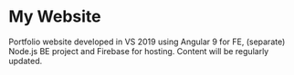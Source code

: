 # My Website

Portfolio website developed in VS 2019 using Angular 9 for FE, (separate) Node.js BE project and Firebase for hosting. Content will be regularly updated.
